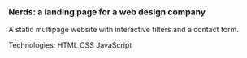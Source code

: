 ### Nerds: a landing page for a web design company
A static multipage website with interactive filters and a contact form.

Technologies:
HTML
CSS
JavaScript


